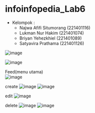 # infoinfopedia_Lab6
* Kelompok : 
  * Najwa Afifi Situmorang (221401116)
  * Lukman Nur Hakim (221401074)
  * Briyan Yehezkhiel (221401089)
  * Satyavira Prathama (221401126)

![image](https://github.com/briyanyehezkhiel/infoinfopedia_Lab6/assets/114645700/46c626b3-574d-4a3e-808e-aeb60c0d00b8)
 
![image](https://github.com/briyanyehezkhiel/infoinfopedia_Lab6/assets/114645700/9ac99d7c-6e08-4a55-9d26-8f3a0e50da67)

Feed(menu utama)  
![image](https://github.com/briyanyehezkhiel/infoinfopedia_Lab6/assets/114645700/188b8666-e445-4e0b-a358-d81fabe2cde5)

create
![image](https://github.com/briyanyehezkhiel/infoinfopedia_Lab6/assets/114645700/5523eab6-7e23-4105-971b-8c588d1aa862)
![image](https://github.com/briyanyehezkhiel/infoinfopedia_Lab6/assets/114645700/ac2f5936-bb0d-42ed-94f9-8ae5bff5d877)

edit
![image](https://github.com/briyanyehezkhiel/infoinfopedia_Lab6/assets/114645700/cf02f3cd-a431-4729-b81b-e057be2082cf)

delete
![image](https://github.com/briyanyehezkhiel/infoinfopedia_Lab6/assets/114645700/601d9b25-7bc3-4678-9f6a-f52bb8180fff)
![image](https://github.com/briyanyehezkhiel/infoinfopedia_Lab6/assets/114645700/aa1212d4-3d65-4c10-8c91-c13ebf7bd095)
